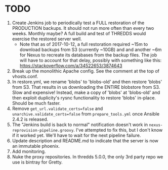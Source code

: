 # TODO

1. Create Jenkins job to periodically test a FULL restoration of the PRODUCTION backups. It should not run more often
than every two weeks. Monthly maybe? A full build and test of THREDDS would exercise the restored server well.
   - Note that as of 2017-10-12, a full restoration required ~15m to download backups from S3 (currently ~10GB) and
     and another ~6m for Nexus to recreate its databases from the backup files.
     The job will have to account for that delay, possibly with something like this:
     https://stackoverflow.com/a/34522653/3874643
1. Break up the monolithic Apache config. See the comment at the top of vhosts.conf.
1. In restore.yml, we rename 'blobs' to 'blobs-old' and then restore 'blobs' from S3. That results in us downloading
the ENTIRE blobstore from S3. Slow and expensive! Instead, make a copy of 'blobs' at 'blobs-old' and then exploit
duplicity's rysnc functionality to restore 'blobs' in-place. Should be much faster.
1. Remove `get_url.validate_certs=false` and `unarchive.validate_certs=false` from `prepare_tools.yml` once
Ansible 2.4.2 is released.
1. The "Jenkins build is back to normal" notification doesn't work in `nexus-reprovision-pipeline.groovy`.
I've attempted to fix this, but I don't know if it worked yet. We'll have to wait for the next pipeline failure.
1. Update description and README.md to indicate that the server is now an immutable phoenix.
1. Add monitoring.
1. Nuke the proxy repositories. In thredds 5.0.0, the only 3rd party repo we use is bintray for Gretty.
